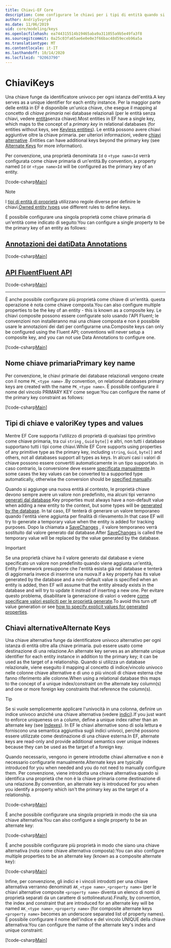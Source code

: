 ```yaml
---
title: Chiavi-EF Core
description: Come configurare le chiavi per i tipi di entità quando si usa Entity Framework Core
author: AndriySvyryd
ms.date: 11/06/2019
uid: core/modeling/keys
ms.openlocfilehash: ea744315514b19465aba9a311055a9b5e49fa3f8
ms.sourcegitcommit: 0a25c03fa65ae6e0e0e3f66bac48d59eceb96a5a
ms.translationtype: MT
ms.contentlocale: it-IT
ms.lasthandoff: 10/14/2020
ms.locfileid: "92063790"
---
```

# <a name="keys"></a><span data-ttu-id="6e771-103">Chiavi</span><span class="sxs-lookup"><span data-stu-id="6e771-103">Keys</span></span>

<span data-ttu-id="6e771-104">Una chiave funge da identificatore univoco per ogni istanza dell'entità.</span><span class="sxs-lookup"><span data-stu-id="6e771-104">A key serves as a unique identifier for each entity instance.</span></span> <span data-ttu-id="6e771-105">Per la maggior parte delle entità in EF è disponibile un'unica chiave, che esegue il mapping al concetto di *chiave primaria* nei database relazionali (per le entità senza chiavi, vedere [entità](xref:core/modeling/keyless-entity-types)senza chiave).</span><span class="sxs-lookup"><span data-stu-id="6e771-105">Most entities in EF have a single key, which maps to the concept of a *primary key* in relational databases (for entities without keys, see [Keyless entities](xref:core/modeling/keyless-entity-types)).</span></span> <span data-ttu-id="6e771-106">Le entità possono avere chiavi aggiuntive oltre la chiave primaria. per ulteriori informazioni, vedere [chiavi alternative](#alternate-keys) .</span><span class="sxs-lookup"><span data-stu-id="6e771-106">Entities can have additional keys beyond the primary key (see [Alternate Keys](#alternate-keys) for more information).</span></span>

<span data-ttu-id="6e771-107">Per convenzione, una proprietà denominata `Id` o `<type name>Id` verrà configurata come chiave primaria di un'entità.</span><span class="sxs-lookup"><span data-stu-id="6e771-107">By convention, a property named `Id` or `<type name>Id` will be configured as the primary key of an entity.</span></span>

[!code-csharp[Main](../../../samples/core/Modeling/Conventions/KeyId.cs?name=KeyId&highlight=3,11)]

> [!NOTE]
> <span data-ttu-id="6e771-108">I [tipi di entità di proprietà](xref:core/modeling/owned-entities) utilizzano regole diverse per definire le chiavi.</span><span class="sxs-lookup"><span data-stu-id="6e771-108">[Owned entity types](xref:core/modeling/owned-entities) use different rules to define keys.</span></span>

<span data-ttu-id="6e771-109">È possibile configurare una singola proprietà come chiave primaria di un'entità come indicato di seguito:</span><span class="sxs-lookup"><span data-stu-id="6e771-109">You can configure a single property to be the primary key of an entity as follows:</span></span>

## <a name="data-annotations"></a>[<span data-ttu-id="6e771-110">Annotazioni dei dati</span><span class="sxs-lookup"><span data-stu-id="6e771-110">Data Annotations</span></span>](#tab/data-annotations)

[!code-csharp[Main](../../../samples/core/Modeling/DataAnnotations/KeySingle.cs?name=KeySingle&highlight=3)]

## <a name="fluent-api"></a>[<span data-ttu-id="6e771-111">API Fluent</span><span class="sxs-lookup"><span data-stu-id="6e771-111">Fluent API</span></span>](#tab/fluent-api)

[!code-csharp[Main](../../../samples/core/Modeling/FluentAPI/KeySingle.cs?name=KeySingle&highlight=4)]

***

<span data-ttu-id="6e771-112">È anche possibile configurare più proprietà come chiave di un'entità. questa operazione è nota come chiave composta.</span><span class="sxs-lookup"><span data-stu-id="6e771-112">You can also configure multiple properties to be the key of an entity - this is known as a composite key.</span></span> <span data-ttu-id="6e771-113">Le chiavi composite possono essere configurate solo usando l'API Fluent; le convenzioni non installeranno mai una chiave composta e non è possibile usare le annotazioni dei dati per configurarne una.</span><span class="sxs-lookup"><span data-stu-id="6e771-113">Composite keys can only be configured using the Fluent API; conventions will never setup a composite key, and you can not use Data Annotations to configure one.</span></span>

[!code-csharp[Main](../../../samples/core/Modeling/FluentAPI/KeyComposite.cs?name=KeyComposite&highlight=4)]

## <a name="primary-key-name"></a><span data-ttu-id="6e771-114">Nome chiave primaria</span><span class="sxs-lookup"><span data-stu-id="6e771-114">Primary key name</span></span>

<span data-ttu-id="6e771-115">Per convenzione, le chiavi primarie dei database relazionali vengono create con il nome `PK_<type name>` .</span><span class="sxs-lookup"><span data-stu-id="6e771-115">By convention, on relational databases primary keys are created with the name `PK_<type name>`.</span></span> <span data-ttu-id="6e771-116">È possibile configurare il nome del vincolo PRIMARY KEY come segue:</span><span class="sxs-lookup"><span data-stu-id="6e771-116">You can configure the name of the primary key constraint as follows:</span></span>

[!code-csharp[Main](../../../samples/core/Modeling/FluentAPI/KeyName.cs?name=KeyName&highlight=5)]

## <a name="key-types-and-values"></a><span data-ttu-id="6e771-117">Tipi di chiave e valori</span><span class="sxs-lookup"><span data-stu-id="6e771-117">Key types and values</span></span>

<span data-ttu-id="6e771-118">Mentre EF Core supporta l'utilizzo di proprietà di qualsiasi tipo primitivo come chiave primaria, tra cui `string` , `Guid` `byte[]` e altri, non tutti i database supportano tutti i tipi come chiavi.</span><span class="sxs-lookup"><span data-stu-id="6e771-118">While EF Core supports using properties of any primitive type as the primary key, including `string`, `Guid`, `byte[]` and others, not all databases support all types as keys.</span></span> <span data-ttu-id="6e771-119">In alcuni casi i valori di chiave possono essere convertiti automaticamente in un tipo supportato. in caso contrario, la conversione deve essere [specificata manualmente](xref:core/modeling/value-conversions).</span><span class="sxs-lookup"><span data-stu-id="6e771-119">In some cases the key values can be converted to a supported type automatically, otherwise the conversion should be [specified manually](xref:core/modeling/value-conversions).</span></span>

<span data-ttu-id="6e771-120">Quando si aggiunge una nuova entità al contesto, le proprietà chiave devono sempre avere un valore non predefinito, ma alcuni tipi verranno [generati dal database](xref:core/modeling/generated-properties).</span><span class="sxs-lookup"><span data-stu-id="6e771-120">Key properties must always have a non-default value when adding a new entity to the context, but some types will be [generated by the database](xref:core/modeling/generated-properties).</span></span> <span data-ttu-id="6e771-121">In tal caso, EF tenterà di generare un valore temporaneo quando l'entità viene aggiunta per finalità di rilevamento.</span><span class="sxs-lookup"><span data-stu-id="6e771-121">In that case EF will try to generate a temporary value when the entity is added for tracking purposes.</span></span> <span data-ttu-id="6e771-122">Dopo la chiamata a [SaveChanges](/dotnet/api/Microsoft.EntityFrameworkCore.DbContext.SaveChanges) , il valore temporaneo verrà sostituito dal valore generato dal database.</span><span class="sxs-lookup"><span data-stu-id="6e771-122">After [SaveChanges](/dotnet/api/Microsoft.EntityFrameworkCore.DbContext.SaveChanges) is called the temporary value will be replaced by the value generated by the database.</span></span>

> [!Important]
> <span data-ttu-id="6e771-123">Se una proprietà chiave ha il valore generato dal database e viene specificato un valore non predefinito quando viene aggiunta un'entità, Entity Framework presuppone che l'entità esista già nel database e tenterà di aggiornarla invece di inserirne una nuova.</span><span class="sxs-lookup"><span data-stu-id="6e771-123">If a key property has its value generated by the database and a non-default value is specified when an entity is added, then EF will assume that the entity already exists in the database and will try to update it instead of inserting a new one.</span></span> <span data-ttu-id="6e771-124">Per evitare questo problema, disabilitare la generazione di valori o vedere [come specificare valori espliciti per le proprietà generate](xref:core/saving/explicit-values-generated-properties).</span><span class="sxs-lookup"><span data-stu-id="6e771-124">To avoid this turn off value generation or see [how to specify explicit values for generated properties](xref:core/saving/explicit-values-generated-properties).</span></span>

## <a name="alternate-keys"></a><span data-ttu-id="6e771-125">Chiavi alternative</span><span class="sxs-lookup"><span data-stu-id="6e771-125">Alternate Keys</span></span>

<span data-ttu-id="6e771-126">Una chiave alternativa funge da identificatore univoco alternativo per ogni istanza di entità oltre alla chiave primaria. può essere usato come destinazione di una relazione.</span><span class="sxs-lookup"><span data-stu-id="6e771-126">An alternate key serves as an alternate unique identifier for each entity instance in addition to the primary key; it can be used as the target of a relationship.</span></span> <span data-ttu-id="6e771-127">Quando si utilizza un database relazionale, viene eseguito il mapping al concetto di indice/vincolo univoco nelle colonne chiave alternative e di uno o più vincoli di chiave esterna che fanno riferimento alle colonne.</span><span class="sxs-lookup"><span data-stu-id="6e771-127">When using a relational database this maps to the concept of a unique index/constraint on the alternate key column(s) and one or more foreign key constraints that reference the column(s).</span></span>

> [!TIP]
> <span data-ttu-id="6e771-128">Se si vuole semplicemente applicare l'univocità in una colonna, definire un indice univoco anziché una chiave alternativa (vedere [indici](xref:core/modeling/indexes)).</span><span class="sxs-lookup"><span data-stu-id="6e771-128">If you just want to enforce uniqueness on a column, define a unique index rather than an alternate key (see [Indexes](xref:core/modeling/indexes)).</span></span> <span data-ttu-id="6e771-129">In EF le chiavi alternative sono di sola lettura e forniscono una semantica aggiuntiva sugli indici univoci, perché possono essere utilizzate come destinazione di una chiave esterna.</span><span class="sxs-lookup"><span data-stu-id="6e771-129">In EF, alternate keys are read-only and provide additional semantics over unique indexes because they can be used as the target of a foreign key.</span></span>

<span data-ttu-id="6e771-130">Quando necessario, vengono in genere introdotte chiavi alternative e non è necessario configurarle manualmente.</span><span class="sxs-lookup"><span data-stu-id="6e771-130">Alternate keys are typically introduced for you when needed and you do not need to manually configure them.</span></span> <span data-ttu-id="6e771-131">Per convenzione, viene introdotta una chiave alternativa quando si identifica una proprietà che non è la chiave primaria come destinazione di una relazione.</span><span class="sxs-lookup"><span data-stu-id="6e771-131">By convention, an alternate key is introduced for you when you identify a property which isn't the primary key as the target of a relationship.</span></span>

[!code-csharp[Main](../../../samples/core/Modeling/Conventions/AlternateKey.cs?name=AlternateKey&highlight=12)]

<span data-ttu-id="6e771-132">È anche possibile configurare una singola proprietà in modo che sia una chiave alternativa:</span><span class="sxs-lookup"><span data-stu-id="6e771-132">You can also configure a single property to be an alternate key:</span></span>

[!code-csharp[Main](../../../samples/core/Modeling/FluentAPI/AlternateKeySingle.cs?name=AlternateKeySingle&highlight=4)]

<span data-ttu-id="6e771-133">È anche possibile configurare più proprietà in modo che siano una chiave alternativa (nota come chiave alternativa composta):</span><span class="sxs-lookup"><span data-stu-id="6e771-133">You can also configure multiple properties to be an alternate key (known as a composite alternate key):</span></span>

[!code-csharp[Main](../../../samples/core/Modeling/FluentAPI/AlternateKeyComposite.cs?name=AlternateKeyComposite&highlight=4)]

<span data-ttu-id="6e771-134">Infine, per convenzione, gli indici e i vincoli introdotti per una chiave alternativa verranno denominati `AK_<type name>_<property name>` (per le chiavi alternative composite `<property name>` diventa un elenco di nomi di proprietà separati da un carattere di sottolineatura).</span><span class="sxs-lookup"><span data-stu-id="6e771-134">Finally, by convention, the index and constraint that are introduced for an alternate key will be named `AK_<type name>_<property name>` (for composite alternate keys `<property name>` becomes an underscore separated list of property names).</span></span> <span data-ttu-id="6e771-135">È possibile configurare il nome dell'indice e del vincolo UNIQUE della chiave alternativa:</span><span class="sxs-lookup"><span data-stu-id="6e771-135">You can configure the name of the alternate key's index and unique constraint:</span></span>

[!code-csharp[Main](../../../samples/core/Modeling/FluentAPI/AlternateKeyName.cs?name=AlternateKeyName&highlight=5)]
